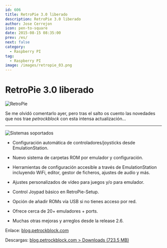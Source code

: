 ```yaml
---
id: 606
title: RetroPie 3.0 liberado
description: RetroPie 3.0 liberado
author: Jose Cerrejon
icon: pen-to-square
date: 2015-08-15 08:35:00
prev: /es/
next: false
category:
  - Raspberry PI
tag:
  - Raspberry PI
image: /images/retropie_03.png
---
```


# RetroPie 3.0 liberado

![RetroPie](/images/retropie_03.png)

Se me olvidó comentarlo ayer, pero tras el salto os cuento las novedades que nos trae *petrockblock* con esta intensa actualización...

- - -
![Sistemas soportados](/images/2015/08/retropie3_supported.png "Sistemas soportados")

* Configuración automática de controladores/joysticks desde EmulationStation.

* Nuevo sistema de carpetas ROM por emulador y configuración.

* Herramientas de configuración accesible a través de EmulationStation incluyendo WiFi, editor, gestor de ficheros, ajustes de audio y más.

* Ajustes personalizados de vídeo para juegos y/o para emulador.

* Control Joypad básico en RetroPie-Setup.

* Opción de añadir ROMs vía USB si no tienes acceso por red.

* Ofrece cerca de 20+ emuladores + ports.

* Muchas otras mejoras y arreglos desde la release 2.6.

Enlace: [blog.petrockblock.com](http://blog.petrockblock.com/2015/08/11/retropie-3-0-is-released/)

Descargas: [blog.petrockblock.com > Downloads (723.5 MB)](http://blog.petrockblock.com/retropie/retropie-downloads/)